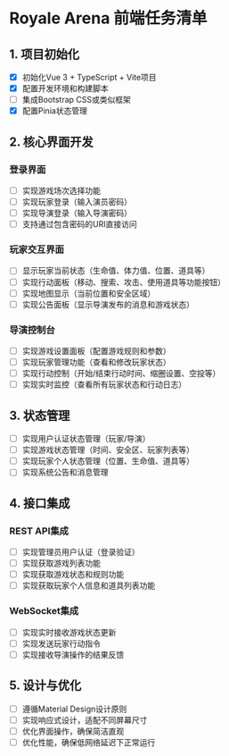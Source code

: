 # Royale Arena 前端任务清单

## 1. 项目初始化
- [x] 初始化Vue 3 + TypeScript + Vite项目
- [x] 配置开发环境和构建脚本
- [ ] 集成Bootstrap CSS或类似框架
- [x] 配置Pinia状态管理

## 2. 核心界面开发
### 登录界面
- [ ] 实现游戏场次选择功能
- [ ] 实现玩家登录（输入演员密码）
- [ ] 实现导演登录（输入导演密码）
- [ ] 支持通过包含密码的URI直接访问

### 玩家交互界面
- [ ] 显示玩家当前状态（生命值、体力值、位置、道具等）
- [ ] 实现行动面板（移动、搜索、攻击、使用道具等功能按钮）
- [ ] 实现地图显示（当前位置和安全区域）
- [ ] 实现公告面板（显示导演发布的消息和游戏状态）

### 导演控制台
- [ ] 实现游戏设置面板（配置游戏规则和参数）
- [ ] 实现玩家管理功能（查看和修改玩家状态）
- [ ] 实现行动控制（开始/结束行动时间、缩圈设置、空投等）
- [ ] 实现实时监控（查看所有玩家状态和行动日志）

## 3. 状态管理
- [ ] 实现用户认证状态管理（玩家/导演）
- [ ] 实现游戏状态管理（时间、安全区、玩家列表等）
- [ ] 实现玩家个人状态管理（位置、生命值、道具等）
- [ ] 实现系统公告和消息管理

## 4. 接口集成
### REST API集成
- [ ] 实现管理员用户认证（登录验证）
- [ ] 实现获取游戏列表功能
- [ ] 实现获取游戏状态和规则功能
- [ ] 实现获取玩家个人信息和道具列表功能

### WebSocket集成
- [ ] 实现实时接收游戏状态更新
- [ ] 实现发送玩家行动指令
- [ ] 实现接收导演操作的结果反馈

## 5. 设计与优化
- [ ] 遵循Material Design设计原则
- [ ] 实现响应式设计，适配不同屏幕尺寸
- [ ] 优化界面操作，确保简洁直观
- [ ] 优化性能，确保低网络延迟下正常运行